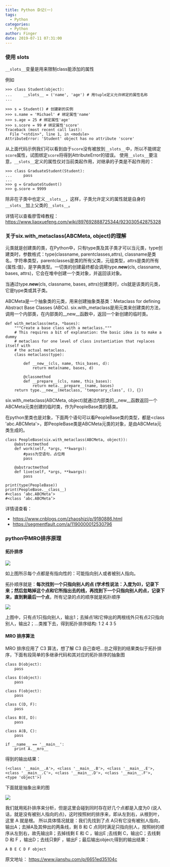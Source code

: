 ```yaml
---
title: Python 杂记(一)
tags:
  - Python
categories:
  - Python
author: Finger
date: 2019-07-11 07:31:00
---
```


### 使用 __slots__

`__slots__`变量是用来限制class能添加的属性

例如
```
>>> class Student(object):
...     __slots__ = ('name', 'age') # 用tuple定义允许绑定的属性名称
...
```

```
>>> s = Student() # 创建新的实例
>>> s.name = 'Michael' # 绑定属性'name'
>>> s.age = 25 # 绑定属性'age'
>>> s.score = 99 # 绑定属性'score'
Traceback (most recent call last):
  File "<stdin>", line 1, in <module>
AttributeError: 'Student' object has no attribute 'score'
```
从上面代码示例我们可以看到由于`score`没有被放到`__slots__`中，所以不能绑定`score`属性，试图绑定`score`将得到AttributeError的错误。
使用`__slots__`要注意，`__slots__`定义的属性仅对当前类起作用，对继承的子类是不起作用的：
```
>>> class GraduateStudent(Student):
...     pass
...
>>> g = GraduateStudent()
>>> g.score = 9999
```
除非在子类中也定义`__slots__`，这样，子类允许定义的属性就是自身的`__slots__`加上父类的`__slots__`。

详情可以查看廖雪峰教程：
https://www.liaoxuefeng.com/wiki/897692888725344/923030542875328


### 关于six.with_metaclass(ABCMeta, object)的理解

元类就是创建类的类，在Python中，只有type类及其子类才可以当元类，type创建类时，参数格式：type(classname, parentclasses,attrs), classname是类名，字符串类型，parentclasses是类的所有父类，元组类型，attrs是类的所有{属性:值}，是字典类型。一切类的创建最终都会调用type.__new__(cls, classname, bases, attrs)，它会在堆中创建一个类对象，并返回该对象。

当通过type.__new__(cls, classname, bases, attrs)创建类时，cls就是该类的元类，它是type类或其子类。


ABCMeta是一个抽象类的元类，用来创建抽象类基类：Metaclass for defining Abstract Base Classes (ABCs).
six.with_metaclass是用元类来创建类的方法，调用一个内部类，在内部类的__new__函数中，返回一个新创建的临时类。

```
def with_metaclass(meta, *bases):
    """Create a base class with a metaclass."""
    # This requires a bit of explanation: the basic idea is to make a dummy
    # metaclass for one level of class instantiation that replaces itself with
    # the actual metaclass.
    class metaclass(type):

        def __new__(cls, name, this_bases, d):
            return meta(name, bases, d)

        @classmethod
        def __prepare__(cls, name, this_bases):
            return meta.__prepare__(name, bases)
    return type.__new__(metaclass, ‘temporary_class‘, (), {})
```

six.with_metaclass(ABCMeta, object)就通过内部类的__new__函数返回一个ABCMeta元类创建的临时类，作为PeopleBase类的基类。

在python里类也是对象，下面两个语句可以看PeopleBase类的类型，都是<class 'abc.ABCMeta'>，即PeopleBase类是ABCMeta元类的对象，是由ABCMeta元类生成的。

```
class PeopleBase(six.with_metaclass(ABCMeta, object)):
    @abstractmethod
    def work(self, *args, **kwargs):
        #pass为空语句，占位用
        pass

    @abstractmethod
    def live(self, *args, **kwargs):
        pass

print(type(PeopleBase))
print(PeopleBase.__class__)
#<class ‘abc.ABCMeta‘>
#<class ‘abc.ABCMeta‘>
```

详情请查看：
- https://www.cnblogs.com/zhaoshizi/p/9180886.html
- https://segmentfault.com/a/1190000012530796

### python中MRO排序原理

#### 拓扑排序
![](/imgs/20190712/1.png)

如上图所示每个点都是有指向性的：可能指向别人或者被别人指向。

拓扑顺序就是：**每次找到一个只指向别人的点 (学术性说法：入度为0)，记录下来；然后忽略掉这个点和它所指出去的线，再找到下一个只指向别人的点，记录下来，直到剩最后一个点**，所有记录的点的顺序就是拓扑顺序

![](/imgs/20190712/2.png)

上图中，只有点1只指向别人，输出1；去掉点1和它伸出的两根线外只有点2只指向别人，输出2；...类推下去，得到拓扑排序结构: 1 2 4 3 5

#### MRO 排序算法
MRO 排序应用了 C3 算法，想了解 C3 自己查吧...总之得到的结果类似于拓扑排序，下面有段简单的多继承代码和其对应的拓扑排序的抽象图

```
class D(object):
    pass

class E(object):
    pass
 
class F(object):
    pass
 
class C(D, F):
    pass
 
class B(E, D):
    pass
 
class A(B, C):
    pass
 
if __name__ == '__main__':
    print A.__mro__
```

得到的输出结果：

```
(<class '__main__.A'>, <class '__main__.B'>, <class '__main__.E'>, <class '__main__.C'>, <class '__main__.D'>, <class '__main__.F'>, <type 'object'>)
```

下面就是抽象出来的图

![](/imgs/20190712/3.jpg)

我们就用拓扑排序来分析，但是这里会碰到同时存在好几个点都是入度为0 (说人话，就是没有被别人指向的点)，这时按照树的排序来，即从左到右，从根到叶，这里 A 就是根。
所以具体情况就是：我们先找到了点 A只有它没有被别人指向，输出A；去掉A及其伸出的两条线，剩 B 和 C 点同时满足只指向别人，按照树的顺序从左到右，故先输出B；去掉线剩 E 和 C ，输出E ;去线剩 C，输出C；去线剩 D 和 F ，输出D；去线只剩F ，输出F；最后输出object;得到的输出结果：

```
A B E C D F object
```

原文地址：
https://www.jianshu.com/p/6651ed35104c